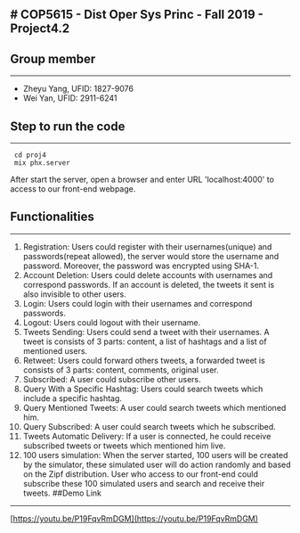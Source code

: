 ﻿﻿﻿﻿﻿﻿﻿# COP5615 - Dist Oper Sys Princ - Fall 2019 - Project4.2---## Group member---- Zheyu Yang, UFID: 1827-9076- Wei Yan, UFID: 2911-6241## Step to run the code---``` cd proj4 mix phx.server```After start the server, open a browser and enter URL 'localhost:4000' to access to our front-end webpage.## Functionalities---1. Registration: Users could register with their usernames(unique) and passwords(repeat allowed), the server would store the username and password. Moreover, the password was encrypted using SHA-1. 2. Account Deletion: Users could delete accounts with usernames and correspond passwords. If an account is deleted, the tweets it sent is also invisible to other users.3. Login: Users could login with their usernames and correspond passwords. 4. Logout: Users could logout with their username.5. Tweets Sending: Users could send a tweet with their usernames. A tweet is consists of 3 parts: content, a list of hashtags and a list of mentioned users.6. Retweet: Users could forward others tweets, a forwarded tweet is consists of 3 parts: content, comments, original user.7. Subscribed: A user could subscribe other users.8. Query With a Specific Hashtag: Users could search tweets which include a specific hashtag.9. Query Mentioned Tweets: A user could search tweets which mentioned him.10. Query Subscribed: A user could search tweets which he subscribed.11. Tweets Automatic Delivery: If a user is connected, he could receive subscribed tweets or tweets which mentioned him live.12. 100 users simulation: When the server started, 100 users will be created by the simulator, these simulated user will do action randomly and based on the Zipf distribution. User who access to our front-end could subscribe these 100 simulated users and search and receive their tweets.##Demo Link---[https://youtu.be/P19FqvRmDGM](https://youtu.be/P19FqvRmDGM) 